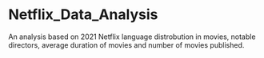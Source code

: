 # Netflix_Data_Analysis
 An analysis based on 2021 Netflix language distrobution in movies, notable directors, average duration of movies and number of movies published.   
